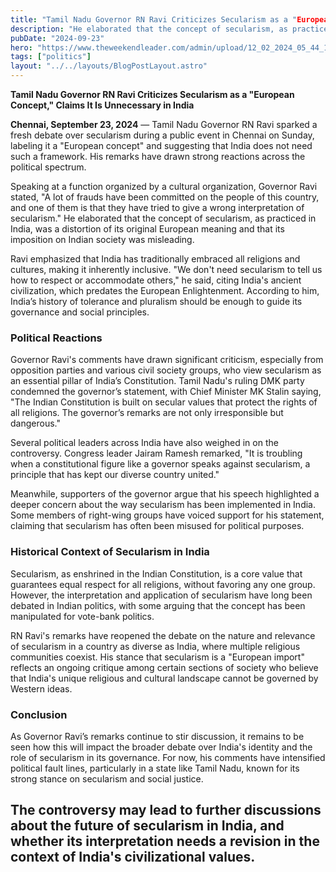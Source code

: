 ```yaml
---
title: "Tamil Nadu Governor RN Ravi Criticizes Secularism as a "European Concept," Claims It Is Unnecessary in India"
description: "He elaborated that the concept of secularism, as practiced in India, was a distortion of its original European meaning and that its imposition on Indian society was misleading."
pubDate: "2024-09-23"
hero: "https://www.theweekendleader.com/admin/upload/12_02_2024_05_44_18_ravi.jpg"
tags: ["politics"]
layout: "../../layouts/BlogPostLayout.astro"
---
```

**Tamil Nadu Governor RN Ravi Criticizes Secularism as a "European Concept," Claims It Is Unnecessary in India**

**Chennai, September 23, 2024** — Tamil Nadu Governor RN Ravi sparked a fresh debate over secularism during a public event in Chennai on Sunday, labeling it a "European concept" and suggesting that India does not need such a framework. His remarks have drawn strong reactions across the political spectrum.

Speaking at a function organized by a cultural organization, Governor Ravi stated, "A lot of frauds have been committed on the people of this country, and one of them is that they have tried to give a wrong interpretation of secularism." He elaborated that the concept of secularism, as practiced in India, was a distortion of its original European meaning and that its imposition on Indian society was misleading.

Ravi emphasized that India has traditionally embraced all religions and cultures, making it inherently inclusive. "We don't need secularism to tell us how to respect or accommodate others," he said, citing India's ancient civilization, which predates the European Enlightenment. According to him, India’s history of tolerance and pluralism should be enough to guide its governance and social principles.

### Political Reactions

Governor Ravi's comments have drawn significant criticism, especially from opposition parties and various civil society groups, who view secularism as an essential pillar of India’s Constitution. Tamil Nadu's ruling DMK party condemned the governor’s statement, with Chief Minister MK Stalin saying, "The Indian Constitution is built on secular values that protect the rights of all religions. The governor’s remarks are not only irresponsible but dangerous."

Several political leaders across India have also weighed in on the controversy. Congress leader Jairam Ramesh remarked, "It is troubling when a constitutional figure like a governor speaks against secularism, a principle that has kept our diverse country united."

Meanwhile, supporters of the governor argue that his speech highlighted a deeper concern about the way secularism has been implemented in India. Some members of right-wing groups have voiced support for his statement, claiming that secularism has often been misused for political purposes.

### Historical Context of Secularism in India

Secularism, as enshrined in the Indian Constitution, is a core value that guarantees equal respect for all religions, without favoring any one group. However, the interpretation and application of secularism have long been debated in Indian politics, with some arguing that the concept has been manipulated for vote-bank politics.

RN Ravi's remarks have reopened the debate on the nature and relevance of secularism in a country as diverse as India, where multiple religious communities coexist. His stance that secularism is a "European import" reflects an ongoing critique among certain sections of society who believe that India's unique religious and cultural landscape cannot be governed by Western ideas.

### Conclusion

As Governor Ravi’s remarks continue to stir discussion, it remains to be seen how this will impact the broader debate over India's identity and the role of secularism in its governance. For now, his comments have intensified political fault lines, particularly in a state like Tamil Nadu, known for its strong stance on secularism and social justice.

The controversy may lead to further discussions about the future of secularism in India, and whether its interpretation needs a revision in the context of India's civilizational values.
---
